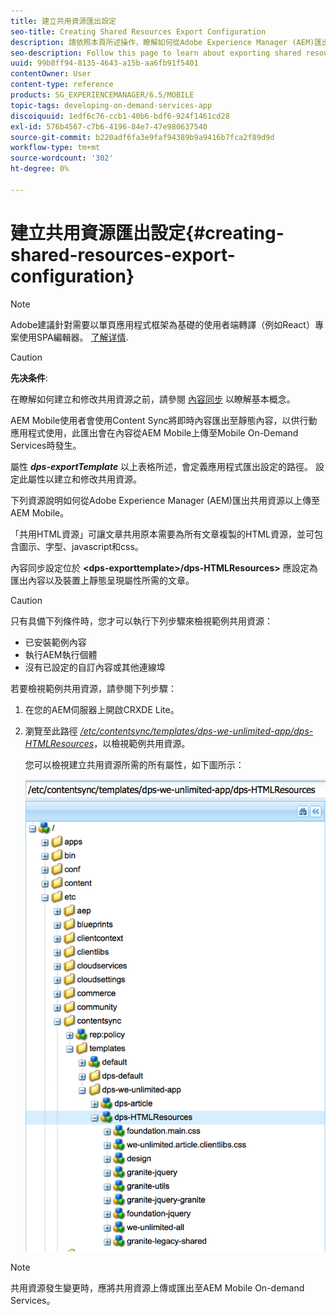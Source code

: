 ```yaml
---
title: 建立共用資源匯出設定
seo-title: Creating Shared Resources Export Configuration
description: 請依照本頁所述操作，瞭解如何從Adobe Experience Manager (AEM)匯出共用資源，以便上傳至AEM Mobile。
seo-description: Follow this page to learn about exporting shared resources from Adobe Experience Manager (AEM) for upload to AEM Mobile.
uuid: 99b8ff94-8135-4643-a15b-aa6fb91f5401
contentOwner: User
content-type: reference
products: SG_EXPERIENCEMANAGER/6.5/MOBILE
topic-tags: developing-on-demand-services-app
discoiquuid: 1edf6c76-ccb1-40b6-bdf6-924f1461cd28
exl-id: 576b4567-c7b6-4196-84e7-47e980637540
source-git-commit: b220adf6fa3e9faf94389b9a9416b7fca2f89d9d
workflow-type: tm+mt
source-wordcount: '302'
ht-degree: 0%

---
```


# 建立共用資源匯出設定{#creating-shared-resources-export-configuration}

>[!NOTE]
>
>Adobe建議針對需要以單頁應用程式框架為基礎的使用者端轉譯（例如React）專案使用SPA編輯器。 [了解详情](/help/sites-developing/spa-overview.md).

>[!CAUTION]
>
>**先决条件**:
>
>在瞭解如何建立和修改共用資源之前，請參閱 [內容同步](/help/mobile/mobile-ondemand-contentsync.md) 以瞭解基本概念。

AEM Mobile使用者會使用Content Sync將即時內容匯出至靜態內容，以供行動應用程式使用，此匯出會在內容從AEM Mobile上傳至Mobile On-Demand Services時發生。

屬性 ***dps-exportTemplate*** 以上表格所述，會定義應用程式匯出設定的路徑。 設定此屬性以建立和修改共用資源。

下列資源說明如何從Adobe Experience Manager (AEM)匯出共用資源以上傳至AEM Mobile。

「共用HTML資源」可讓文章共用原本需要為所有文章複製的HTML資源，並可包含圖示、字型、javascript和css。

內容同步設定位於 **&lt;dps-exporttemplate>/dps-HTMLResources>** 應設定為匯出內容以及裝置上靜態呈現屬性所需的文章。

>[!CAUTION]
>
>只有具備下列條件時，您才可以執行下列步驟來檢視範例共用資源：
>
>* 已安裝範例內容
>* 執行AEM執行個體
>* 沒有已設定的自訂內容或其他連線埠
>


若要檢視範例共用資源，請參閱下列步驟：

1. 在您的AEM伺服器上開啟CRXDE Lite。
1. 瀏覽至此路徑 *[/etc/contentsync/templates/dps-we-unlimited-app/dps-HTMLResources](http://localhost:4502/crx/de/index.jsp#/etc/contentsync/templates/dps-we-unlimited-app/dps-HTMLResources)*，以檢視範例共用資源。

   您可以檢視建立共用資源所需的所有屬性，如下圖所示：

   ![chlimage_1-145](assets/chlimage_1-145.png)

>[!NOTE]
>
>共用資源發生變更時，應將共用資源上傳或匯出至AEM Mobile On-demand Services。
